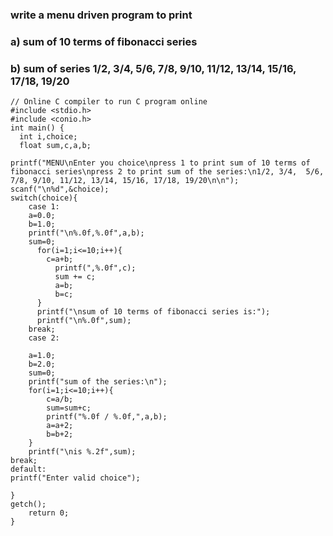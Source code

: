 ### write a menu driven program to print
### a) sum of 10 terms of fibonacci series
### b) sum of series 1/2, 3/4,  5/6, 7/8, 9/10, 11/12, 13/14, 15/16, 17/18, 19/20

```
// Online C compiler to run C program online
#include <stdio.h>
#include <conio.h>
int main() {
  int i,choice;
  float sum,c,a,b;

printf("MENU\nEnter you choice\npress 1 to print sum of 10 terms of fibonacci series\npress 2 to print sum of the series:\n1/2, 3/4,  5/6, 7/8, 9/10, 11/12, 13/14, 15/16, 17/18, 19/20\n\n");
scanf("\n%d",&choice);
switch(choice){
    case 1:
    a=0.0;
    b=1.0;
    printf("\n%.0f,%.0f",a,b);
    sum=0;
      for(i=1;i<=10;i++){
        c=a+b;
          printf(",%.0f",c);
          sum += c;
          a=b;
          b=c;
      }
      printf("\nsum of 10 terms of fibonacci series is:");
      printf("\n%.0f",sum);
    break;
    case 2:
    
    a=1.0;
    b=2.0;
    sum=0;
    printf("sum of the series:\n");
    for(i=1;i<=10;i++){
        c=a/b;
        sum=sum+c;
        printf("%.0f / %.0f,",a,b);
        a=a+2;
        b=b+2;
    }
    printf("\nis %.2f",sum);
break;
default:
printf("Enter valid choice");

}
getch();
    return 0;
}
```
